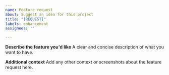 ```yaml
---
name: Feature request
about: Suggest an idea for this project
title: "[REQUEST]"
labels: enhancement
assignees: ''

---
```


**Describe the feature you'd like**
A clear and concise description of what you want to have.

**Additional context**
Add any other context or screenshots about the feature request here.

